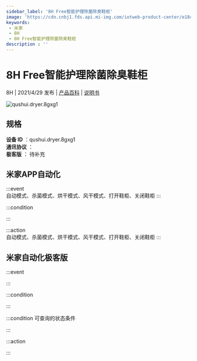 ```yaml
---
sidebar_label: '8H Free智能护理除菌除臭鞋柜'
image: 'https://cdn.cnbj1.fds.api.mi-img.com/iotweb-product-center/e18cb347c9ae3ca025bc82dca09053e5_产品拟物图.png?GalaxyAccessKeyId=AKVGLQWBOVIRQ3XLEW&Expires=9223372036854775807&Signature=IhELlTGNvcKSpP245+cB6PeJWUc='
keywords: 
 - 米家
 - 8H
 - 8H Free智能护理除菌除臭鞋柜
description : ''
---
```

# 8H Free智能护理除菌除臭鞋柜

8H | 2021/4/29 发布 | [产品百科](https://home.mi.com/webapp/content/baike/product/index.html?model=qushui.dryer.8gxg1/) | [说明书](https://home.mi.com/views/introduction.html?model=qushui.dryer.8gxg1&region=cn)

![qushui.dryer.8gxg1](https://cdn.cnbj1.fds.api.mi-img.com/iotweb-product-center/e18cb347c9ae3ca025bc82dca09053e5_产品拟物图.png?GalaxyAccessKeyId=AKVGLQWBOVIRQ3XLEW&Expires=9223372036854775807&Signature=IhELlTGNvcKSpP245+cB6PeJWUc=)

## 规格  
> 
**设备 ID** ：qushui.dryer.8gxg1  
**通讯协议** ：  
**极客版**  ： 待补充 


## 米家APP自动化  

:::event  
自动模式、杀菌模式、烘干模式、风干模式、打开鞋柜、关闭鞋柜
:::

:::condition  

:::

:::action   
自动模式、杀菌模式、烘干模式、风干模式、打开鞋柜、关闭鞋柜
:::

## 米家自动化极客版  

:::event  

:::

:::condition  

:::

:::condition 可查询的状态条件  

:::

:::action  

:::

        
